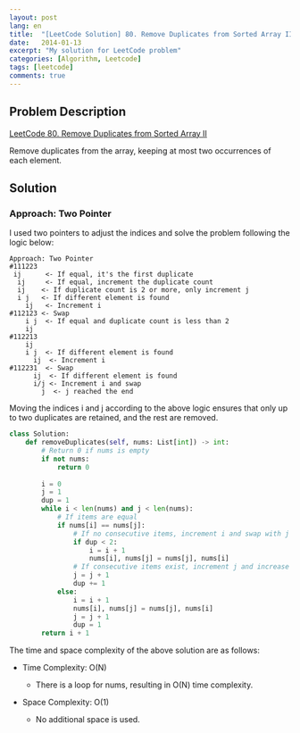 ```yaml
---
layout: post
lang: en
title:  "[LeetCode Solution] 80. Remove Duplicates from Sorted Array II"
date:   2014-01-13
excerpt: "My solution for LeetCode problem"
categories: [Algorithm, Leetcode]
tags: [leetcode]
comments: true
---
```


## Problem Description
[LeetCode 80. Remove Duplicates from Sorted Array II](https://leetcode.com/problems/remove-duplicates-from-sorted-array-ii/description/?envType=study-plan-v2&envId=top-interview-150)

Remove duplicates from the array, keeping at most two occurrences of each element.

## Solution
### Approach: Two Pointer
I used two pointers to adjust the indices and solve the problem following the logic below:
```
Approach: Two Pointer
#111223
 ij      <- If equal, it's the first duplicate
  ij     <- If equal, increment the duplicate count
  ij    <- If duplicate count is 2 or more, only increment j
  i j   <- If different element is found
    ij   <- Increment i
#112123 <- Swap
    i j  <- If equal and duplicate count is less than 2
    ij
#112213
    ij
    i j  <- If different element is found
      ij  <- Increment i
#112231  <- Swap
      ij  <- If different element is found
      i/j <- Increment i and swap
        j  <- j reached the end
```
Moving the indices i and j according to the above logic ensures that only up to two duplicates are retained, and the rest are removed.

```python
class Solution:
    def removeDuplicates(self, nums: List[int]) -> int:
        # Return 0 if nums is empty
        if not nums:
            return 0
            
        i = 0 
        j = 1
        dup = 1
        while i < len(nums) and j < len(nums):
            # If items are equal
            if nums[i] == nums[j]:
                # If no consecutive items, increment i and swap with j
                if dup < 2:
                    i = i + 1
                    nums[i], nums[j] = nums[j], nums[i]
                # If consecutive items exist, increment j and increase dup
                j = j + 1
                dup += 1
            else:
                i = i + 1
                nums[i], nums[j] = nums[j], nums[i] 
                j = j + 1
                dup = 1
        return i + 1
```

The time and space complexity of the above solution are as follows:

* Time Complexity: O(N)
  - There is a loop for nums, resulting in O(N) time complexity.

* Space Complexity: O(1)
  - No additional space is used.